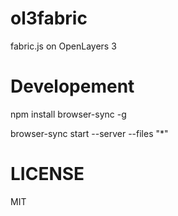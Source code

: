 # ol3fabric
fabric.js on OpenLayers 3

# Developement

npm install browser-sync -g

browser-sync start --server --files "*"


# LICENSE
MIT
